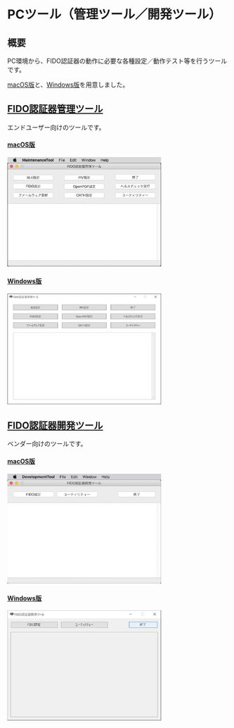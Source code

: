 # PCツール（管理ツール／開発ツール）

## 概要
PC環境から、FIDO認証器の動作に必要な各種設定／動作テスト等を行うツールです。

[macOS版](../MaintenanceTool/macOSApp/README.md)と、[Windows版](../MaintenanceTool/dotNET/README.md)を用意しました。

## [FIDO認証器管理ツール](../MaintenanceTool/MNTTOOL.md)
エンドユーザー向けのツールです。

#### [macOS版](../MaintenanceTool/macOSApp/MNTTOOL.md)
<img src="assets/0001.jpg" width="350">

#### [Windows版](../MaintenanceTool/dotNET/MNTTOOL.md)
<img src="../MaintenanceTool/dotNET/assets01/0002.jpg" width="350">

## [FIDO認証器開発ツール](../MaintenanceTool/DEVTOOL.md)
ベンダー向けのツールです。

#### [macOS版](../MaintenanceTool/macOSApp/DEVTOOL.md)
<img src="../MaintenanceTool/macOSApp/assets08/0001.jpg" width="350">

#### [Windows版](../MaintenanceTool/WindowsExe/DEVTOOL.md)
<img src="../MaintenanceTool/WindowsExe/assets08/0001.jpg" width="350">
